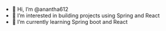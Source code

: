 - 👋 Hi, I’m @anantha612
- 👀 I’m interested in building projects using Spring and React
- 🌱 I’m currently learning Spring boot and React



<!---
anantha612/anantha612 is a ✨ special ✨ repository because its `README.md` (this file) appears on your GitHub profile.
You can click the Preview link to take a look at your changes.
--->
